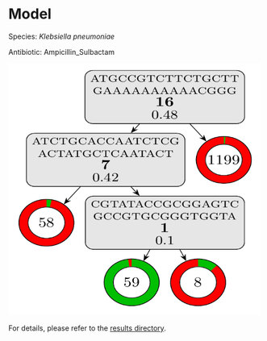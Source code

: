 
# Model

Species: *Klebsiella pneumoniae*

Antibiotic: Ampicillin_Sulbactam

<img src="./model.png" width=500 height=500 />

For details, please refer to the [results directory](../../../../../results/cart_b/klebsiella%20pneumoniae/ampicillin_sulbactam/repeat_3/).

